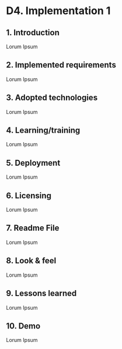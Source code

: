 # D4. Implementation 1


## 1. Introduction 

Lorum Ipsum

## 2. Implemented requirements 

Lorum Ipsum

## 3. Adopted technologies 

Lorum Ipsum

## 4. Learning/training 

Lorum Ipsum

## 5. Deployment 

Lorum Ipsum

## 6. Licensing 

Lorum Ipsum

## 7. Readme File

Lorum Ipsum

## 8. Look & feel 

Lorum Ipsum

## 9. Lessons learned 

Lorum Ipsum

## 10. Demo

Lorum Ipsum